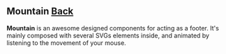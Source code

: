 ## Mountain [Back](./../react.md)



**Mountain** is an awesome designed components for acting as a footer. It's mainly composed with several SVGs elements inside, and animated by listening to the movement of your mouse.
